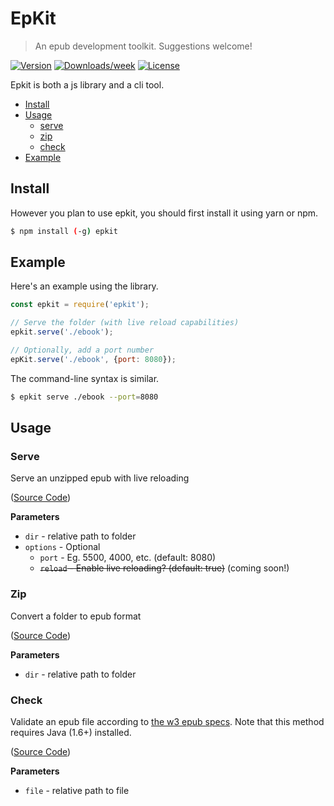 # EpKit
> An epub development toolkit. Suggestions welcome!

[![Version](https://img.shields.io/npm/v/epkit.svg)](https://npmjs.org/package/epkit)
[![Downloads/week](https://img.shields.io/npm/dw/epkit.svg)](https://npmjs.org/package/epkit)
[![License](https://img.shields.io/npm/l/epkit.svg)](https://github.com/b3u/epKit/blob/master/LICENSE.md)

Epkit is both a js library and a cli tool.
- [Install](#install)
- [Usage](#usage)
  - [serve](#serve)
  - [zip](#zip)
  - [check](#check)
- [Example](#example)

## Install
However you plan to use epkit, you should first install it using yarn or npm.

```sh
$ npm install (-g) epkit
```

## Example
Here's an example using the library.
```js
const epkit = require('epkit');

// Serve the folder (with live reload capabilities)
epkit.serve('./ebook');

// Optionally, add a port number
epKit.serve('./ebook', {port: 8080});
```

The command-line syntax is similar.
```sh
$ epkit serve ./ebook --port=8080
```

## Usage
### Serve
Serve an unzipped epub with live reloading

([Source Code](https://github.com/b3u/epkit/blob/master/lib/serve.js))

**Parameters**
  - `dir` - relative path to folder
  - `options` - Optional
    - `port` - Eg. 5500, 4000, etc. (default: 8080)
    - ~~`reload` - Enable live reloading? (default: true)~~ (coming soon!)

### Zip
Convert a folder to epub format

([Source Code](https://github.com/b3u/epkit/blob/master/lib/zip.js))

**Parameters**
  - `dir` - relative path to folder

### Check
Validate an epub file according to [the w3 epub specs](https://www.w3.org/publishing/epub32/epub-spec.html). Note that this method requires Java (1.6+) installed.

([Source Code](https://github.com/b3u/epkit/blob/master/lib/check.js))

**Parameters**
  - `file` - relative path to file